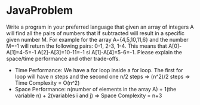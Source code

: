 # JavaProblem
Write a program in your preferred language that given an array of integers A will find all the pairs of numbers that if subtracted will result in a specific given number M. For example for the array A={4,5,10,11,6} and the number M=-1 will return the following pairs: 0-1, 2-3, 1-4. This means that A[0]-A[1]=4-5=-1 A[2]-A[3]=10-11=-1 si A[1]-A[4]=5-6=-1. Please explain the space/time performance and other trade-offs.

<ul>
<li>Time Performance: We have a for loop inside a for loop. The first for loop will have n steps and the second one n/2 steps => (n^2)/2 steps => Time Complexity = O(n^2)</li>

<li>Space Performance: n(number of elements in the array A) + 1(the variable n) + 2(variables i and j) => Space Complexity = n+3</li>
</ul>
